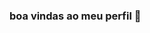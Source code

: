 ### boa vindas ao meu perfil 🐤

<!--meu nome é karina

estou estudando no alura 
estou me desenvolvendo na linguagem javaescrit

- 🔭 I’m currently working on ...
- 🌱 I’m currently learning ...
- 👯 I’m looking to collaborate on ...
- 🤔 I’m looking for help with ...
- 💬 Ask me about ...
- 📫 How to reach me: ...
- 😄 Pronouns: ...
- ⚡ Fun fact: ...
-->
